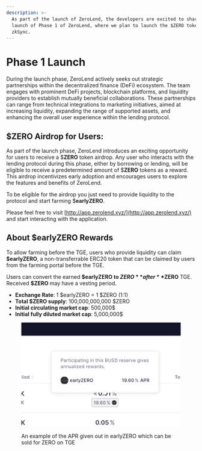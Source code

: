 ```yaml
---
description: >-
  As part of the launch of ZeroLend, the developers are excited to share the
  launch of Phase 1 of ZeroLend, where we plan to launch the $ZERO token on
  zkSync.
---
```


# Phase 1 Launch

During the launch phase, ZeroLend actively seeks out strategic partnerships within the decentralized finance (DeFi) ecosystem. The team engages with prominent DeFi projects, blockchain platforms, and liquidity providers to establish mutually beneficial collaborations. These partnerships can range from technical integrations to marketing initiatives, aimed at increasing liquidity, expanding the range of supported assets, and enhancing the overall user experience within the lending protocol.

## $ZERO Airdrop for Users:&#x20;

As part of the launch phase, ZeroLend introduces an exciting opportunity for users to receive a $**ZERO** token airdrop. Any user who interacts with the lending protocol during this phase, either by borrowing or lending, will be eligible to receive a predetermined amount of $**ZERO** tokens as a reward. This airdrop incentivizes early adoption and encourages users to explore the features and benefits of ZeroLend.

To be eligible for the airdrop you just need to provide liquidity to the protocol and start farming $**earlyZERO**.

Please feel free to visit [http://app.zerolend.xyz/](http://app.zerolend.xyz/) and start interacting with the application.

## About $earlyZERO Rewards <a href="#ad5f" id="ad5f"></a>

To allow farming before the TGE, users who provide liquidity can claim **$earlyZERO**, a non-transferrable ERC20 token that can be claimed by users from the farming portal before the TGE.

Users can convert the earned **$earlyZERO to $ZERO** after **$ZERO** TGE. Received **$ZERO** may have a vesting period.

* **Exchange Rate**: 1 $earlyZERO = 1 $ZERO (1:1)
* **Total $ZERO supply**: 100,000,000,000 $ZERO
* **Initial circulating market cap**: 500,000$
* **Initial fully diluted market cap**: 5,000,000$

<figure><img src=".gitbook/assets/image (5).png" alt=""><figcaption><p>An example of the APR given out in earlyZERO which can be sold for ZERO on TGE</p></figcaption></figure>
